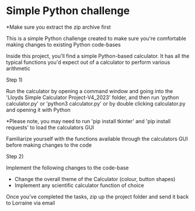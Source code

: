# Simple Python challenge


*Make sure you extract the zip archive first

This is a simple Python challenge created to make sure you're comfortable making changes to existing Python code-bases

Inside this project, you'll find a simple Python-based calculator.
It has all the typical functions you'd expect out of a calculator to perform various arithmetic

Step 1)

Run the calculator by opening a command window and going into the 'Lloyds Simple Calculator Project-V4_2023' folder,
and then run 'python calculator.py' or 'python3 calculator.py' or by double clicking calculator.py and 
opening it with Python

*Please note, you may need to run 'pip install tkinter' and 'pip install requests' to load the calculators GUI

Familiarize yourself with the functions available through the calculators GUI before making changes to the code

Step 2)

Implement the following changes to the code-base

- Change the overall theme of the Calculator (colour, button shapes)
- Implement any scientific calculator function of choice


Once you've completed the tasks, zip up the project folder and send it back to Lorraine via email
